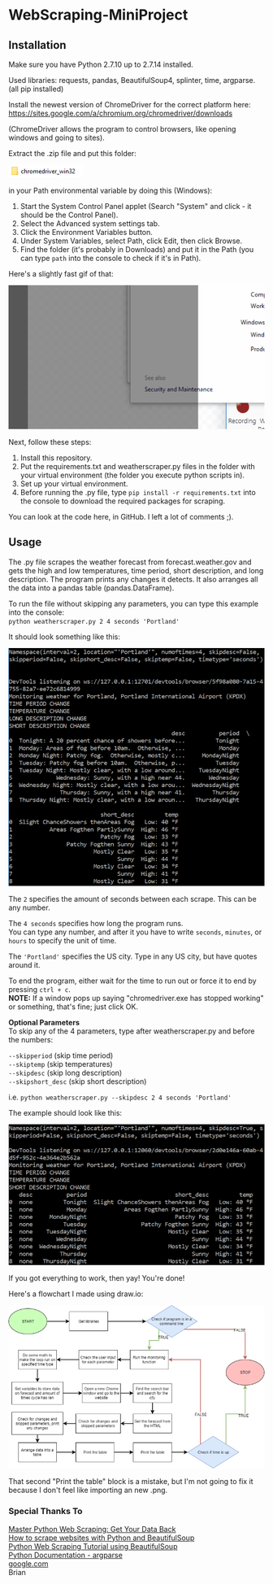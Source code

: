 # WebScraping-MiniProject
## Installation

Make sure you have Python 2.7.10 up to 2.7.14 installed.

Used libraries: requests, pandas, BeautifulSoup4, splinter, time, argparse.  
(all pip installed)

Install the newest version of ChromeDriver for the correct platform here: https://sites.google.com/a/chromium.org/chromedriver/downloads

(ChromeDriver allows the program to control browsers, like opening windows and going to sites).

Extract the .zip file and put this folder:

![ChromeDriver Folder](/images/cdriverfolder.PNG)

in your Path environmental variable by doing this (Windows):

1. Start the System Control Panel applet (Search "System" and click - it should be the Control Panel).  
2. Select the Advanced system settings tab.  
3. Click the Environment Variables button.  
4. Under System Variables, select Path, click Edit, then click Browse.  
5. Find the folder (it's probably in Downloads) and put it in the Path (you can type `path` into the console to check if it's in Path).

Here's a slightly fast gif of that:

![How to edit Path](/images/chromedriverpath.gif)

Next, follow these steps:

1. Install this repository.  
2. Put the requirements.txt and weatherscraper.py files in the folder with your virtual environment (the folder you execute python scripts in).  
3. Set up your virtual environment.
4. Before running the .py file, type `pip install -r requirements.txt` into the console to download the required packages for scraping.

You can look at the code here, in GitHub. I left a lot of comments ;).


## Usage
The .py file scrapes the weather forecast from forecast.weather.gov and gets the high and low temperatures, time period, short description, and long description. The program prints any changes it detects. It also arranges all the data into a pandas table (pandas.DataFrame).

To run the file without skipping any parameters, you can type this example into the console:  
`python weatherscraper.py 2 4 seconds 'Portland'`  

It should look something like this:

![Weather Scraping Example](/images/skipdesc.PNG)

The `2` specifies the amount of seconds between each scrape. This can be any number.

The `4 seconds` specifies how long the program runs.  
You can type any number, and after it you have to write `seconds`, `minutes`, or `hours` to specify the unit of time.

The `'Portland'` specifies the US city. Type in any US city, but have quotes around it.

To end the program, either wait for the time to run out or force it to end by pressing `ctrl + c`.  
**NOTE:** If a window pops up saying "chromedriver.exe has stopped working" or something, that's fine; just click OK.

<b>Optional Parameters</b>  
To skip any of the 4 parameters, type after weatherscraper.py and before the numbers:

`--skipperiod` (skip time period)  
`--skiptemp` (skip temperatures)  
`--skipdesc` (skip long description)  
`--skipshort_desc` (skip short description)

i.e. `python weatherscraper.py --skipdesc 2 4 seconds 'Portland'`

The example should look like this:

![Weather Scraping Example - skipdesc](/images/webscraperpic.PNG)

If you got everything to work, then yay! You're done!

Here's a flowchart I made using draw.io:

![weatherscraper.py flowchart](/images/WeatherScraperDiagram.png)

That second "Print the table" block is a mistake, but I'm not going to fix it because I don't feel like importing an new .png.

### Special Thanks To  
[Master Python Web Scraping: Get Your Data Back](https://hackernoon.com/mastering-python-web-scraping-get-your-data-back-e9a5cc653d88)  
[How to scrape websites with Python and BeautifulSoup](https://medium.freecodecamp.org/how-to-scrape-websites-with-python-and-beautifulsoup-5946935d93fe)  
[Python Web Scraping Tutorial using BeautifulSoup](https://www.dataquest.io/blog/web-scraping-tutorial-python/)  
[Python Documentation - argparse](https://docs.python.org/3/library/argparse.html)  
[google.com](https://www.google.com/)  
Brian
